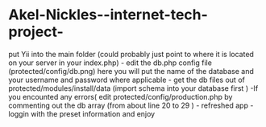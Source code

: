 Akel-Nickles--internet-tech-project-
====================================

put Yii into the main folder (could probably just point to where it is located on your server in your index.php) - edit the db.php config file (protected/config/db.png) here you will put the name of the database and your username and password where applicable - get the db files out of protected/modules/install/data (import schema into your database first ) -If you encounted any errors( edit protected/config/production.php by commenting out the db array (from about line 20 to 29 ) - refreshed app - loggin with the preset information and enjoy
